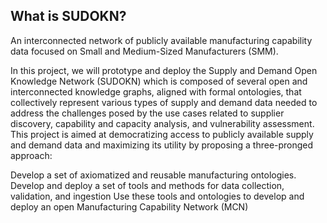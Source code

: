 ## What is SUDOKN?


An interconnected network of publicly available manufacturing capability data focused on Small and Medium-Sized Manufacturers (SMM).

In this project, we will prototype and deploy the Supply and Demand Open Knowledge Network (SUDOKN) which is composed of several open and interconnected knowledge graphs, aligned with formal ontologies, that collectively represent various types of supply and demand data needed to address the challenges posed by the use cases related to supplier discovery, capability and capacity analysis, and vulnerability assessment. This project is aimed at democratizing access to publicly available supply and demand data and maximizing its utility by proposing a three-pronged approach:

Develop a set of axiomatized and reusable manufacturing ontologies.
Develop and deploy a set of tools and methods for data collection, validation, and ingestion
Use these tools and ontologies to develop and deploy an open Manufacturing Capability Network (MCN)
